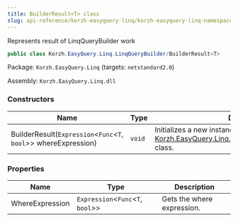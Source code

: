 ```yaml
---
title: BuilderResult<T> class
slug: api-reference/korzh-easyquery-linq/korzh-easyquery-linq-namespace/builderresult-t--class
---
```


Represents result of LinqQueryBuilder work
```csharp
public class Korzh.EasyQuery.Linq.LinqQueryBuilder/BuilderResult<T>

```
Package: `Korzh.EasyQuery.Linq` (targets: `netstandard2.0`)

Assembly: `Korzh.EasyQuery.Linq.dll`

### Constructors

| Name | Type | Description | 
| --- | --- | --- | 
| BuilderResult(`Expression`&lt;`Func`&lt;`T`, `bool`&gt;&gt; whereExpression) | `void` | Initializes a new instance of the [Korzh.EasyQuery.Linq.LinqQueryBuilder.BuilderResult`1](//easyquery/docs/api-reference/korzh-easyquery-linq/korzh-easyquery-linq-namespace/linqquerybuilder-class) class. | 


### Properties

| Name | Type | Description | 
| --- | --- | --- | 
| WhereExpression | `Expression`&lt;`Func`&lt;`T`, `bool`&gt;&gt; | Gets the where expression. |